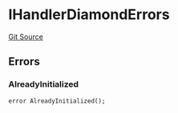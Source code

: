 # IHandlerDiamondErrors
[Git Source](https://github.com/thrackle-io/tron/blob/1a1d6b2809bc510780a53bad6853fa1ef1652aab/src/common/IErrors.sol)


## Errors
### AlreadyInitialized

```solidity
error AlreadyInitialized();
```


